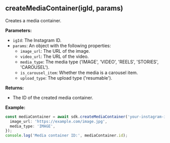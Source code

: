 ## createMediaContainer(igId, params)

Creates a media container.

**Parameters:**

- `igId`: The Instagram ID.
- `params`: An object with the following properties:
  - `image_url`: The URL of the image.
  - `video_url`: The URL of the video.
  - `media_type`: The media type ('IMAGE', 'VIDEO', 'REELS', 'STORIES', 'CAROUSEL').
  - `is_carousel_item`: Whether the media is a carousel item.
  - `upload_type`: The upload type ('resumable').

**Returns:**

- The ID of the created media container.

**Example:**

```typescript
const mediaContainer = await sdk.createMediaContainer('your-instagram-id', {
  image_url: 'https://example.com/image.jpg',
  media_type: 'IMAGE',
});
console.log('Media container ID:', mediaContainer.id);
```